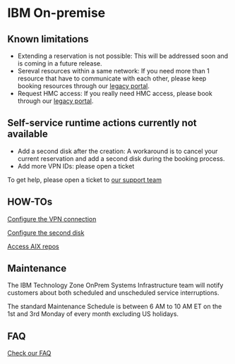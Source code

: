 # IBM On-premise

## Known limitations
- Extending a reservation is not possible: This will be addressed soon and is coming in a future release.
- Sereval resources within a same network: If you need more than 1 resource that have to communicate with each other, please keep booking resources through our [legacy portal](http://ibm.biz/cecc-portal).
- Request HMC access: If you really need HMC access, please book through our [legacy portal](http://ibm.biz/cecc-portal).


## Self-service runtime actions currently not available
- Add a second disk after the creation: A workaround is to cancel your current reservation and add a second disk during the booking process.
- Add more VPN IDs: please open a ticket

To get help, please open a ticket to [our support team](https://techzone.ibm.com/help)

## HOW-TOs

[Configure the VPN connection](IBM-On-premise-Runbooks/configure-vpn.md)

[Configure the second disk](IBM-On-premise-Runbooks/configure-second-disk.md)

[Access AIX repos](IBM-On-premise-Runbooks/access-aix-repos.md)

## Maintenance

The IBM Technology Zone OnPrem Systems Infrastructure team will notify customers about both scheduled and unscheduled service interruptions.

The standard Maintenance Schedule is between 6 AM to 10 AM ET on the 1st and 3rd Monday of every month excluding US holidays. 

## FAQ

[Check our FAQ](IBM-On-premise-Runbooks/faq.md)
